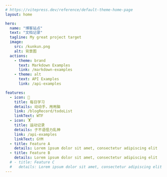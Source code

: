 ```yaml
---
# https://vitepress.dev/reference/default-theme-home-page
layout: home

hero:
  name: "博客站点"
  text: "文档记录"
  tagline: My great project target
  image: 
    src: /kunkun.png
    alt: 背景图
  actions:
    - theme: brand
      text: Markdown Examples
      link: /markdown-examples
    - theme: alt
      text: API Examples
      link: /api-examples

features:
  - icon: 📝
    title: 每日学习
    details: 动动手，用用脑
    link: /blogRecord/todoList
    linkText: WTF
  - icon: 🏋️
    title: 运动记录
    details: 子不语怪力乱神
    link: /api-examples
    linkText: GYM
  - title: Feature A
    details: Lorem ipsum dolor sit amet, consectetur adipiscing elit
  - title: Feature B
    details: Lorem ipsum dolor sit amet, consectetur adipiscing elit
  # - title: Feature C
  #   details: Lorem ipsum dolor sit amet, consectetur adipiscing elit
---
```

<DataPanel />
<!-- 撒花 -->
<Confetti />

